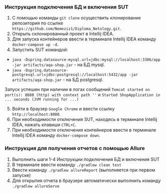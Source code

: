 ### Инструкция подключения БД и включения SUT
1. C помощью команды `git clone` осуществить клонирование репозитория по ссылке `https://github.com/Nemeziz1/Diploma_Netology.git`.
2. Открыть склонированный проект в Intellij IDEA.
3. Для запуска контейнеров ввести в терминале Intellij IDEA команду `docker-compose up -d`.
4. Запустить SUT командой:
- `java -Dspring.datasource-mysql.url=jdbc:mysql://localhost:3306/app -jar artifacts/aqa-shop.jar` - на БД mysql.
- `java -Dspring.datasource-postgresql.url=jdbc:postgresql://localhost:5432/app -jar artifacts/aqa-shop.jar` - на БД postgresql.

Запуск успешен при наличии в логах сообщений `Tomcat started on port(s): 8080 (http) with context path ''` и `Started ShopApplication in ... seconds (JVM running for ...)`

5. Войти в браузер `Google Chrome` и ввести ссылку `http://localhost:8080`.
6. При необходимости отключения SUT, находясь в терминале Intellij IDEA, нажать клавиши `CTRL+C`.
7. При необходимости отключения контейнеров ввести в терминале Intellij IDEA команду `docker-compose down`.

### Инструкция для получения отчетов с помощью Allure
1. Выполнить шаги 1-4 Инструкции подключения БД и включения SUT
2. В терминале ввести команду `./gradlew clean test`
3. Ввести команду `./gradlew allureReport` (выполняется при первом запуске)
4. Для открытия отчета в браузере автоматически выполнить команду `./gradlew allureServe`